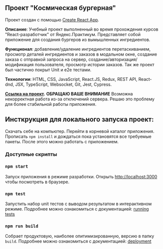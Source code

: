 ## **Проект** **"Космическая бургерная"**
Проект создан с помощью [Create React App](https://github.com/facebook/create-react-app).

**Описание**: Учебный проект выполненный во время прохождения курсов "React-разработчик" от Яндекс.Практикум. Представляет собой приложение для создания бургеров из вымышленных ингредиентов.

**Функционал**: добавление/удаление ингредиентов перетаскиванием, просмотр деталей ингредиентов и заказов в модальном окне, создание заказа с отправкой запроса на сервер, создание/авторизация/модификация пользователя, просмотр истории заказов. Так же проект был частично покрыт Unit и e2e тестами.

**Технологии**: HTML, CSS, JavaScript, React.JS, Redux, REST API, React-dnd, JSX, TypeScript, Websocket, Git, Jest, Cypress.

**[Ссылка на проект](https://cipher24.github.io/stellarBurgers/).** **ОБРАЩАЮ ВАШЕ ВНИМАНИЕ** Возможна некорректная работа из-за отключений сервера. Решаю это проблему для более стабильной работы приложения.

## Инсткрукция для локального запуска проект:

Скачать себе на компьютер. 
Перейти в корневой каталог приложения. Прописать `npm install` и дождаться пока установятся все требуемые пакеты. После этого можно работать с приложением.

### Доступные скрипты

### `npm start`
Запуск приложения в режиме разработки.
Открыть [http://localhost:3000](http://localhost:3000) чтобы посмотреть в браузере.

### `npm test`

Запустить набор unit тестов с выводом результатом в интерактивном режиме.
Подробнее можно ознакомиться с документацией: [running tests](https://facebook.github.io/create-react-app/docs/running-tests) 

### `npm run build`

Собрает продуктовую, наиболее опитимизированную, версию в папку `build`. 
Подробнее можно ознакомиться с документацией: [deployment](https://facebook.github.io/create-react-app/docs/deployment) 


